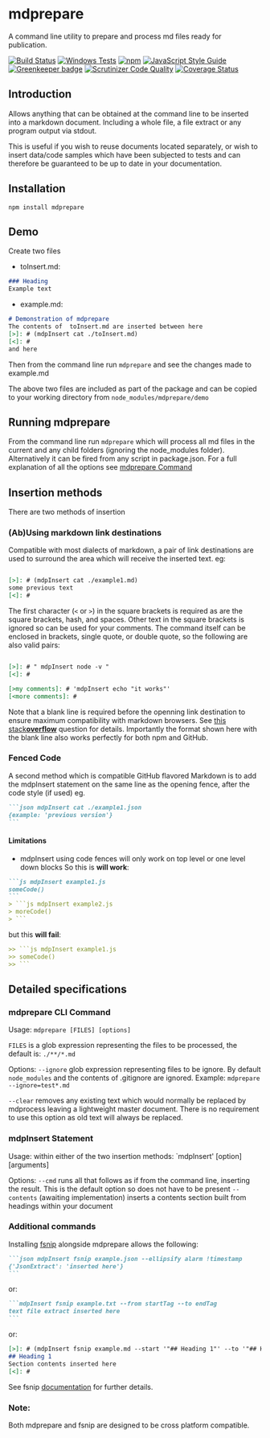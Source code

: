 # mdprepare

A command line utility to prepare and process md files ready for publication.

[![Build Status](https://travis-ci.org/bkp7/mdprepare.svg?branch=master)](https://travis-ci.org/bkp7/mdprepare) [![Windows Tests](https://img.shields.io/appveyor/ci/bkp7/mdprepare/master.svg?label=Windows%20build)](https://ci.appveyor.com/project/bkp7/mdprepare) [![npm](https://img.shields.io/npm/v/npm.svg)](https://www.npmjs.com/package/@bkp7/mdprepare) [![JavaScript Style Guide](https://img.shields.io/badge/code_style-standard-brightgreen.svg)](https://standardjs.com) [![Greenkeeper badge](https://badges.greenkeeper.io/bkp7/mdprepare.svg)](https://greenkeeper.io/) [![Scrutinizer Code Quality](https://scrutinizer-ci.com/g/bkp7/mdprepare/badges/quality-score.png?b=master)](https://scrutinizer-ci.com/g/bkp7/mdprepare/?branch=master) [![Coverage Status](https://coveralls.io/repos/github/bkp7/mdprepare/badge.svg?branch=master)](https://coveralls.io/github/bkp7/mdprepare?branch=master)

## Introduction
Allows anything that can be obtained at the command line to be inserted into a markdown document. Including a whole file, a file extract or any program output via stdout.

This is useful if you wish to reuse documents located separately, or wish to insert data/code samples which have been subjected to tests and can therefore be guaranteed to be up to date in your documentation.

## Installation

`npm install mdprepare`

## Demo

Create two files
- toInsert.md:

```markdown
### Heading
Example text
```
- example.md:

```markdown
# Demonstration of mdprepare
The contents of  toInsert.md are inserted between here
[>]: # (mdpInsert cat ./toInsert.md)
[<]: #
and here
```

Then from the command line run `mdprepare` and see the changes made to example.md

The above two files are included as part of the package and can be copied to your working directory from `node_modules/mdprepare/demo`

## Running mdprepare

From the command line run `mdprepare` which will process all md files in the current and any child folders (ignoring the node_modules folder). Alternatively it can be fired from any script in package.json. For a full explanation of all the options see [mdprepare Command](#mdprepare-command)

## Insertion methods

There are two methods of insertion

### (Ab)Using markdown link destinations

Compatible with most dialects of markdown, a pair of link destinations are used to surround the area which will receive the inserted text. eg:
````markdown

[>]: # (mdpInsert cat ./example1.md)
some previous text
[<]: #
````
The first character (`<` or `>`) in the square brackets is required as are the square brackets, hash, and spaces. Other text in the square brackets is ignored so can be used for your comments. The command itself can be enclosed in brackets, single quote, or double quote, so the following are also valid pairs:
````markdown

[>]: # " mdpInsert node -v "
[<]: #

[>my comments]: # 'mdpInsert echo "it works"'
[<more comments]: #
````

Note that a blank line is required before the openning link destination to ensure maximum compatibility with markdown browsers. See [this stack**overflow**](https://stackoverflow.com/questions/4823468/comments-in-markdown/32190021#32190021) question for details. Importantly the format shown here with the blank line also works perfectly for both npm and GitHub.

### Fenced Code

A second method which is compatible GitHub flavored Markdown is to add the mdpInsert statement on the same line as the opening fence, after the code style (if used) eg.
````markdown
```json mdpInsert cat ./example1.json
{example: 'previous version'}
```
````

#### Limitations

- mdpInsert using code fences will only work on top level or one level down blocks
So this is **will work**:
````md
```js mdpInsert example1.js
someCode()
```
> ```js mdpInsert example2.js
> moreCode()
> ```
````
but this **will fail**:
````md
>> ```js mdpInsert example1.js
>> someCode()
>> ```
````

## Detailed specifications

### mdprepare CLI Command

Usage: `mdprepare [FILES] [options]`

`FILES` is a glob expression representing the files to be processed, the default is: `./**/*.md`

Options:
`--ignore` glob expression representing files to be ignore. By default `node_modules` and the contents of .gitignore are ignored. Example: `mdprepare --ignore=test*.md`

`--clear` removes any existing text which would normally be replaced by mdprocess leaving a lightweight master document. There is no requirement to use this option as old text will always be replaced.

### mdpInsert Statement

Usage: within either of the two insertion methods: `mdpInsert' [option] [arguments]

Options:
`--cmd` runs all that follows as if from the command line, inserting the result. This is the default option so does not have to be present
`--contents` (awaiting implementation) inserts a contents section built from headings within your document

### Additional commands

Installing [fsnip](https://www.npmjs.com/package/fsnip) alongside mdprepare allows the following:
````markdown
```json mdpInsert fsnip example.json --ellipsify alarm !timestamp
{'JsonExtract': 'inserted here'}
```
````
or:
````markdown
```mdpInsert fsnip example.txt --from startTag --to endTag
text file extract inserted here
```
````
or:
````markdown
[>]: # (mdpInsert fsnip example.md --start '"## Heading 1"' --to '"## Heading 2"')
## Heading 1
Section contents inserted here
[<]: #
````
See fsnip [documentation](https://www.npmjs.com/package/fsnip) for further details.

### Note:
Both mdprepare and fsnip are designed to be cross platform compatible.




